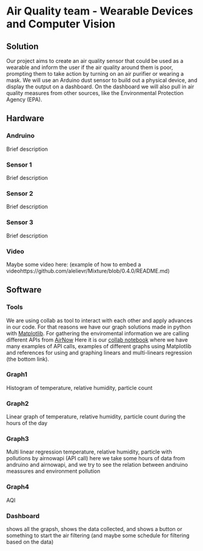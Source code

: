 # Air Quality team - Wearable Devices and Computer Vision

## Solution

Our project aims to create an air quality sensor that could be used as a wearable and inform the user if the air quality around them is poor, prompting them to take action by turning on an air purifier or wearing a mask. We will use an Arduino dust sensor to build out a physical device, and display the output on a dashboard. On the dashboard we will also pull in air quality measures from other sources, like the Environmental Protection Agency (EPA). 

## Hardware

### Andruino

Brief description

### Sensor 1

Brief description

### Sensor 2

Brief description

### Sensor 3

Brief description

### Video

Maybe some video here: (example of how to embed a videohttps://github.com/alelievr/Mixture/blob/0.4.0/README.md)

## Software

### Tools

We are using collab as tool to interact with each other and apply advances in our code.
For that reasons we have our graph solutions made in python with [Matplotlib](https://matplotlib.org/).
For gathering the enviromental information we are calling different APIs from [AirNow](https://docs.airnowapi.org/)
Here it is our [collab notebook](https://colab.research.google.com/drive/1L0fGcY5KhRBeFsvSIR6Plb1Gl8LK7w7u) where we have many examples of API calls, examples of different graphs using Matplotlib and references for using and graphing linears and multi-linears regression (the bottom link).

### Graph1

Histogram of temperature, relative humidity, particle count

### Graph2

Linear graph of temperature, relative humidity, particle count during the hours of the day

### Graph3

Multi linear regression temperature, relative humidity, particle with pollutions by airnowapi (API call)
here we take some hours of data from andruino and airnowapi, and we try to see the relation between andruino meassures and environment pollution

### Graph4

AQI

### Dashboard

shows all the grapsh, shows the data collected, and shows a button or something to start the air filtering (and maybe some schedule for filtering based on the data)